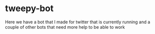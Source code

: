 # tweepy-bot
Here we have a bot that I made for twitter that is currently running and a couple of other bots that need more help to be able to work
